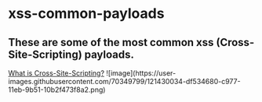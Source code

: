 # xss-common-payloads
<h2>These are some of the most common xss (Cross-Site-Scripting) payloads.</h2>
<a href="https://portswigger.net/web-security/cross-site-scripting">What is Cross-Site-Scripting?</a>
![image](https://user-images.githubusercontent.com/70349799/121430034-df534680-c977-11eb-9b51-10b2f473f8a2.png)

